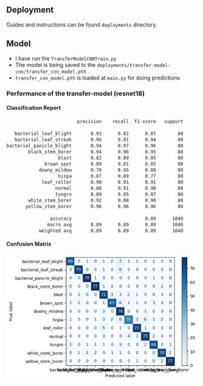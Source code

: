 ## Deployment

Guides and instructions can be found `deployments` directory.

## Model

- I have run the `TransferModelCNNTrain.py`
- The model is being saved to the `deployments/transfer-model-cnn/transfer_cnn_model.pth`
- `transfer_cnn_model.pth` is loaded at `main.py` for doing predictions

### Performance of the transfer-model (resnet18)

#### Classification Report

```
                          precision    recall  f1-score   support

   bacterial_leaf_blight       0.93      0.82      0.87        80
   bacterial_leaf_streak       0.96      0.91      0.94        80
bacterial_panicle_blight       0.94      0.97      0.96        80
        black_stem_borer       0.94      0.96      0.95        80
                   blast       0.82      0.89      0.85        80
              brown_spot       0.89      0.81      0.85        80
            downy_mildew       0.70      0.95      0.80        80
                   hispa       0.87      0.69      0.77        80
             leaf_roller       0.90      0.91      0.91        80
                  normal       0.88      0.91      0.90        80
                  tungro       0.89      0.85      0.87        80
        white_stem_borer       0.92      0.88      0.90        80
       yellow_stem_borer       0.96      0.96      0.96        80

                accuracy                           0.89      1040
               macro avg       0.89      0.89      0.89      1040
            weighted avg       0.89      0.89      0.89      1040
```

#### Confusion Matrix

<img src='images/TransferModelCNN_ConfusionMatrix.png'/>
